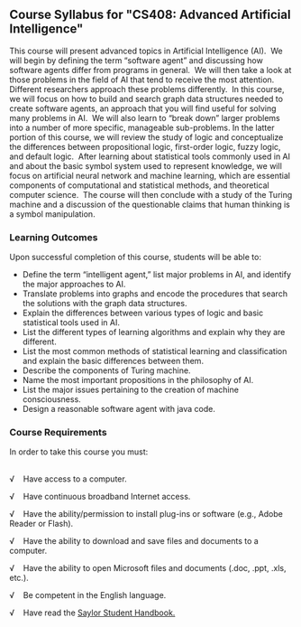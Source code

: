 Course Syllabus for "CS408: Advanced Artificial Intelligence"
-------------------------------------------------------------

This course will present advanced topics in Artificial Intelligence
(AI).  We will begin by defining the term “software agent” and
discussing how software agents differ from programs in general.  We will
then take a look at those problems in the field of AI that tend to
receive the most attention.  Different researchers approach these
problems differently.  In this course, we will focus on how to build and
search graph data structures needed to create software agents, an
approach that you will find useful for solving many problems in AI.  We
will also learn to “break down” larger problems into a number of more
specific, manageable sub-problems. In the latter portion of this course,
we will review the study of logic and conceptualize the differences
between propositional logic, first-order logic, fuzzy logic, and default
logic.  After learning about statistical tools commonly used in AI and
about the basic symbol system used to represent knowledge, we will focus
on artificial neural network and machine learning, which are essential
components of computational and statistical methods, and theoretical
computer science.  The course will then conclude with a study of the
Turing machine and a discussion of the questionable claims that human
thinking is a symbol manipulation.

### Learning Outcomes

Upon successful completion of this course, students will be able to:  
  

-   Define the term “intelligent agent,” list major problems in AI, and
    identify the major approaches to AI.
-   Translate problems into graphs and encode the procedures that search
    the solutions with the graph data structures.
-   Explain the differences between various types of logic and basic
    statistical tools used in AI.
-   List the different types of learning algorithms and explain why they
    are different.
-   List the most common methods of statistical learning and
    classification and explain the basic differences between them.
-   Describe the components of Turing machine.
-   Name the most important propositions in the philosophy of AI.
-   List the major issues pertaining to the creation of machine
    consciousness.
-   Design a reasonable software agent with java code.

### Course Requirements

In order to take this course you must:  
  

√    Have access to a computer.

√    Have continuous broadband Internet access.

√    Have the ability/permission to install plug-ins or software (e.g.,
Adobe Reader or Flash).

√    Have the ability to download and save files and documents to a
computer.

√    Have the ability to open Microsoft files and documents (.doc, .ppt,
.xls, etc.).

√    Be competent in the English language.

√    Have read the [Saylor Student
Handbook.](http://www.saylor.org/site/wp-content/uploads/2012/05/Saylor-StudentHandbook.pdf)
